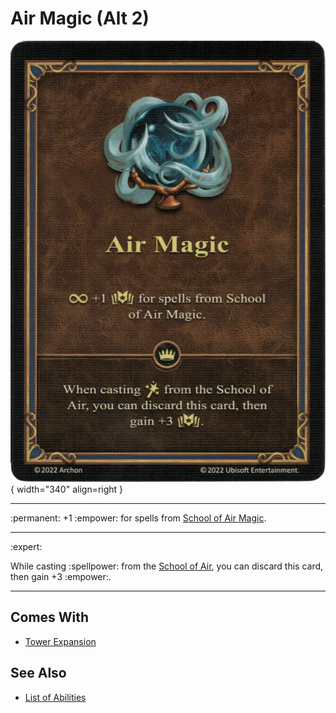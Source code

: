 # Air Magic (Alt 2)

![Ambassador's Sash](../assets/skills-air_magic.webp){ width="340" align=right }

<div class="grid cards" style="align-items: center;" markdown>

___
:permanent: +1 :empower: for spells from [School of Air Magic](../spells/school_of_air_magic.md).
___
:expert:

While casting :spellpower: from the [School of Air](../spells/school_of_air_magic.md), you can discard this card, then gain +3 :empower:.
___

<div>


## Comes With

- [Tower Expansion](../content.md)


## See Also

- [List of Abilities](../abilities.md)
